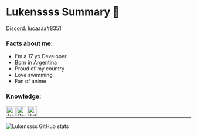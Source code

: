 # Lukenssss Summary 📃

Discord: lucaaaa#8351


### Facts about me:

- I'm a 17 yo Developer
- Born in Argentina
- Proud of my country
- Love swimming 
- Fan of anime

### Knowledge:

<img align="left" alt="TypeScript" width="26px" src="https://sebastian-gomez.com/typescript.png" />
<img align="left" alt="React" width="26px" src="https://upload.wikimedia.org/wikipedia/commons/thumb/4/47/React.svg/1200px-React.svg.png" />
<img align="left" alt="Python" width="26px" src="https://upload.wikimedia.org/wikipedia/commons/thumb/c/c3/Python-logo-notext.svg/1024px-Python-logo-notext.svg.png" />

<br />

---

![Lukenssss GitHub stats](https://github-readme-stats.vercel.app/api?username=Lukenssss&show_icons=true&theme=dracula)
